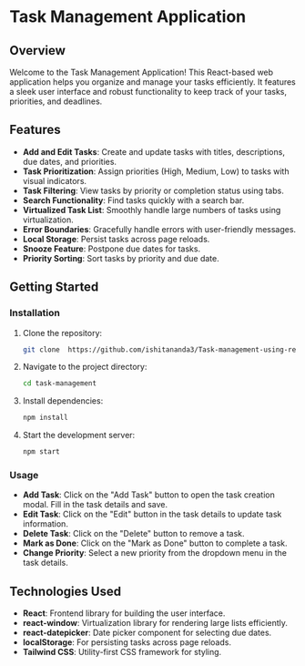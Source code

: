 # Task Management Application

## Overview

Welcome to the Task Management Application! This React-based web application helps you organize and manage your tasks efficiently. It features a sleek user interface and robust functionality to keep track of your tasks, priorities, and deadlines.

## Features

- **Add and Edit Tasks**: Create and update tasks with titles, descriptions, due dates, and priorities.
- **Task Prioritization**: Assign priorities (High, Medium, Low) to tasks with visual indicators.
- **Task Filtering**: View tasks by priority or completion status using tabs.
- **Search Functionality**: Find tasks quickly with a search bar.
- **Virtualized Task List**: Smoothly handle large numbers of tasks using virtualization.
- **Error Boundaries**: Gracefully handle errors with user-friendly messages.
- **Local Storage**: Persist tasks across page reloads.
- **Snooze Feature**: Postpone due dates for tasks.
- **Priority Sorting**: Sort tasks by priority and due date.

## Getting Started

### Installation

1. Clone the repository:

    ```bash
    git clone  https://github.com/ishitananda3/Task-management-using-react.js.git
    ```

2. Navigate to the project directory:

    ```bash
    cd task-management
    ```

3. Install dependencies:

    ```bash
    npm install
    ```

4. Start the development server:

    ```bash
    npm start
    ```

### Usage

- **Add Task**: Click on the "Add Task" button to open the task creation modal. Fill in the task details and save.
- **Edit Task**: Click on the "Edit" button in the task details to update task information.
- **Delete Task**: Click on the "Delete" button to remove a task.
- **Mark as Done**: Click on the "Mark as Done" button to complete a task.
- **Change Priority**: Select a new priority from the dropdown menu in the task details.

## Technologies Used

- **React**: Frontend library for building the user interface.
- **react-window**: Virtualization library for rendering large lists efficiently.
- **react-datepicker**: Date picker component for selecting due dates.
- **localStorage**: For persisting tasks across page reloads.
- **Tailwind CSS**: Utility-first CSS framework for styling.